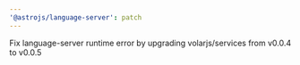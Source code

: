 ```yaml
---
'@astrojs/language-server': patch
---
```


Fix language-server runtime error by upgrading volarjs/services from v0.0.4 to v0.0.5

